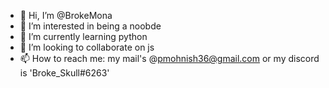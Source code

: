 - 👋 Hi, I’m @BrokeMona
- 👀 I’m interested in being a noobde
- 🌱 I’m currently learning python
- 💞️ I’m looking to collaborate on js
- 📫 How to reach me: my mail's @pmohnish36@gmail.com or my discord is 'Broke_Skull#6263'

<!---
BrokeMona/BrokeMona is a ✨ special ✨ repository because its `README.md` (this file) appears on your GitHub profile.
You can click the Preview link to take a look at your changes.
--->
